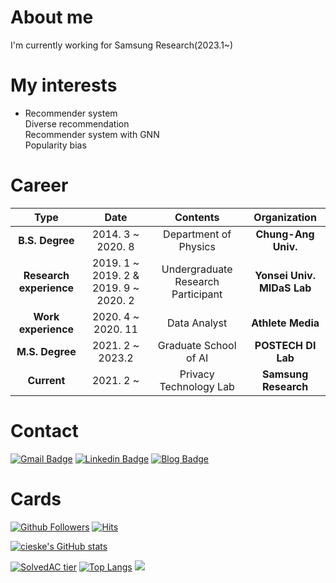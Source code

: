 # About me

I'm currently working for Samsung Research(2023.1~)


# My interests
- Recommender system  
  Diverse recommendation  
  Recommender system with GNN  
  Popularity bias

# Career
| **Type** | **Date** | **Contents** | **Organization** |
|:--------:|:--------:|:--------:|:--------:|
| **B.S. Degree** | 2014. 3 ~ 2020. 8 | Department of Physics | **Chung-Ang Univ.** |
| **Research experience** | 2019. 1 ~ 2019. 2 & 2019. 9 ~ 2020. 2 | Undergraduate Research Participant | **Yonsei Univ. MIDaS Lab** |
| **Work experience** | 2020. 4 ~ 2020. 11 | Data Analyst | **Athlete Media** |
| **M.S. Degree** | 2021. 2 ~ 2023.2 | Graduate School of AI | **POSTECH DI Lab** |
| **Current** | 2021. 2 ~ | Privacy Technology Lab | **Samsung Research** |


# Contact
[![Gmail Badge](https://img.shields.io/badge/Gmail-d14836?style=flat-square&logo=Gmail&logoColor=white&link=mailto:cieske123@gmail.com)](mailto:cieske123@gmail.com)
[![Linkedin Badge](https://img.shields.io/badge/-LinkedIn-blue?style=flat-square&logo=Linkedin&logoColor=white&link=https://www.linkedin.com/in/changsoo-kwak-b07703194/)](https://www.linkedin.com/in/changsoo-kwak-b07703194/)
[![Blog Badge](http://img.shields.io/badge/-Blog-black?style=flat-square&logo=github&link=https://cieske.tistory.com/)](https://cieske.tistory.com/)
<!-- [![Notion Badge](http://img.shields.io/badge/-Notion-black?style=flat-square&logo=Notion&link=https://www.notion.so/cieske/10497a936fa84b089c721e741e74dddb?v=c4b9251a8828469aa366b2bc9c0401c5)](https://www.notion.so/cieske/Recommender-systems-paper-with-brief-summary-171cd4a126774cf6895f2edfb3b21e7c) -->
<!-- [![Mail Badge](https://img.shields.io/badge/-School%20mail-d14836?style=flat-square&logo=Minutemailer&logoColor=white&link=mailto:cskwak@postech.ac.kr)](mailto:cskwak@postech.ac.kr) -->


# Cards

[![Github Followers](https://img.shields.io/github/followers/cieske?color=06d6a0&label=Github%20Followers&style=for-the-badge)](https://github.com/cieske?tab=followers)
[![Hits](https://hits.seeyoufarm.com/api/count/incr/badge.svg?url=https%3A%2F%2Fgithub.com%2Fcieske&count_bg=%2379C83D&title_bg=%23555555&icon=&icon_color=%23E7E7E7&title=HITS&edge_flat=false)](https://hits.seeyoufarm.com)


[![cieske's GitHub stats](https://github-readme-stats.vercel.app/api?username=cieske&show_icons=true&theme=radical)](https://github.com/anuraghazra/github-readme-stats)

[![SolvedAC tier](http://mazassumnida.wtf/api/v2/generate_badge?boj=cieske)](https://solved.ac/cieske)
[![Top Langs](https://github-readme-stats.vercel.app/api/top-langs/?username=cieske&layout=compact&hide=Visual%20Basic)](https://github.com/anuraghazra/github-readme-stats)
<a href="https://opgc.me/#/users/cieske" target="_blank"><img src="https://api.opgc.me/githubs/users/cieske/tag/?theme=basic" /></a>
